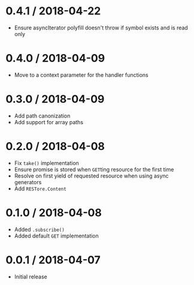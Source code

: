
0.4.1 / 2018-04-22
==================

  * Ensure asyncIterator polyfill doesn't throw if symbol exists and is read only

0.4.0 / 2018-04-09
==================

  * Move to a context parameter for the handler functions

0.3.0 / 2018-04-09
==================

  * Add path canonization
  * Add support for array paths

0.2.0 / 2018-04-08
==================

  * Fix `take()` implementation
  * Ensure promise is stored when `GET`ting resource for the first time
  * Resolve on first yield of requested resource when using async generators
  * Add `RESTore.Content`

0.1.0 / 2018-04-08
==================

  * Added `.subscribe()`
  * Added default `GET` implementation

0.0.1 / 2018-04-07
==================

  * Initial release
